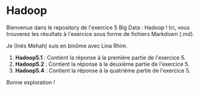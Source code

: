 # Hadoop

Bienvenue dans le repository de l'exercice 5 Big Data : Hadoop ! Ici, vous trouverez les résultats à l'exercice sous forme de fichiers Markdown (.md).

Je (Inès Mehah) suis en binôme avec Lina Rhim. 

1. **Hadoop5.1** : Contient la réponse à la première partie de l'exercice 5.
2. **Hadoop5.2** : Contient la réponse à la deuxième partie de l'exercice 5.
3. **Hadoop5.4** : Contient la réponse à la quatrième partie de l'exercice 5.
   
Bonne exploration !

